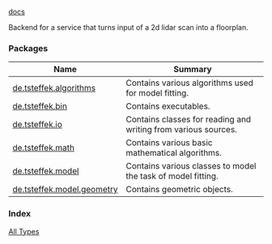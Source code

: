 [docs](./index.md)

Backend for a service that turns input of a 2d lidar scan into a floorplan.

### Packages

| Name | Summary |
|---|---|
| [de.tsteffek.algorithms](de.tsteffek.algorithms/index.md) | Contains various algorithms used for model fitting. |
| [de.tsteffek.bin](de.tsteffek.bin/index.md) | Contains executables. |
| [de.tsteffek.io](de.tsteffek.io/index.md) | Contains classes for reading and writing from various sources. |
| [de.tsteffek.math](de.tsteffek.math/index.md) | Contains various basic mathematical algorithms. |
| [de.tsteffek.model](de.tsteffek.model/index.md) | Contains various classes to model the task of model fitting. |
| [de.tsteffek.model.geometry](de.tsteffek.model.geometry/index.md) | Contains geometric objects. |

### Index

[All Types](alltypes/index.md)